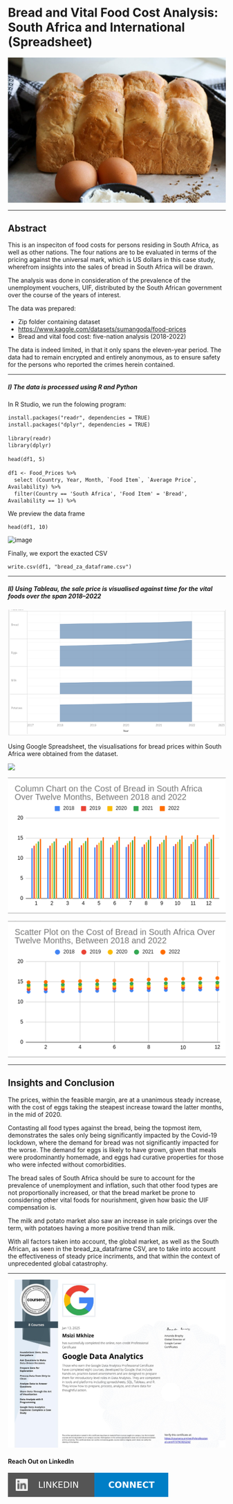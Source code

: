 # Bread and Vital Food Cost Analysis: South Africa and International (Spreadsheet)

![](https://github.com/msizimkhize/Bread-and-Vital-Food-Cost-Analysis-South-Africa-and-International-/blob/main/IMG/Mosbolletjie-Bread-1200x800.jpg?raw=true)

***
## Abstract
This is an inspeciton of food costs for persons residing in South Africa, as well as other nations. The four nations are to be evaluated in terms of the pricing against the universal mark, which is US dollars in this case study, wherefrom insights into the sales of bread in South Africa will be drawn.

The analysis was done in consideration of the prevalence of the unemployment vouchers, UIF, distributed by the South African government over the course of the years of interest.

The data was prepared:
- Zip folder containing dataset
- https://www.kaggle.com/datasets/sumangoda/food-prices
- Bread and vital food cost: five-nation analysis (2018-2022)

The data is indeed limited, in that it only spans the eleven-year period. The data had to remain encrypted and entirely anonymous, as to ensure safety for the persons who reported the crimes herein contained.


***
##### I) The data is processed using R and Python

In R Studio, we run the folowing program:

```
install.packages("readr", dependencies = TRUE)
install.packages("dplyr", dependencies = TRUE)

library(readr)
library(dplyr)

head(df1, 5)

df1 <- Food_Prices %>%
  select (Country, Year, Month, `Food Item`, `Average Price`, Availability) %>%
  filter(Country == 'South Africa', 'Food Item' = 'Bread', Availability == 1) %>%
```
We preview the data frame
```
head(df1, 10)
```

![image](https://github.com/user-attachments/assets/9836c2f8-b3e0-4bc2-80cc-bc054d6317a0)


Finally, we export the exacted CSV

```
write.csv(df1, "bread_za_dataframe.csv")
```

***
##### II) Using Tableau, the sale price is visualised against time for the vital foods over the span 2018–2022 

![](https://github.com/msizimkhize/Bread-and-Vital-Food-Cost-Analysis-South-Africa-and-International-/blob/main/IMG/bread.png?raw=true)

Using Google Spreadsheet, the visualisations for bread prices within South Africa were obtained from the dataset.

![](https://github.com/user-attachments/assets/41ce2101-5e02-44ff-a165-0e558e255fba)


![](https://github.com/msizimkhize/Bread-and-Vital-Food-Cost-Analysis-South-Africa-and-International-/blob/main/IMG/Screenshot_2025-01-18_00_05_44.png?raw=true)

![](https://github.com/msizimkhize/Bread-and-Vital-Food-Cost-Analysis-South-Africa-and-International-/blob/main/IMG/Screenshot_2025-01-18_00_05_15.png?raw=true)

***
## Insights and Conclusion

The prices, within the feasible margin, are at a unanimous steady increase, with the cost of eggs taking the steapest increase toward the latter months, in the mid of 2020.

Contasting all food types against the bread, being the topmost item, demonstrates the sales only being significantly impacted by the Covid-19 lockdown, where the demand for bread was not significantly impacted for the worse. The demand for eggs is likely to have grown, given that meals were prodominantly homemade, and eggs had curative properties for those who were infected without comorbidities.

The bread sales of South Africa should be sure to account for the prevalence of unemployment and inflation, such that other food types are not proportionally increased, or that the bread market be prone to considering other vital foods for nourishment, given how basic the UIF compensation is.

The milk and potato market also saw an increase in sale pricings over the term, with potatoes having a more positive trend than milk.

With all factors taken into account, the global market, as well as the South African, as seen in the bread_za_dataframe CSV, are to take into account the effectiveness of steady price incriments, and that within the context of unprecedented global catastrophy.
***

![](https://github.com/msizimkhize/Bread-and-Vital-Food-Cost-Analysis-South-Africa-and-International-/blob/main/IMG/F7379CRZGZ4Z.jpeg?raw=true)

#### Reach Out on LinkedIn

![](https://raw.githubusercontent.com/msizimkhize/Bread-and-Vital-Food-Cost-Analysis-South-Africa-and-International-/b567ed529300d59fa217a1de87dad558d7912406/IMG/68747470733a2f2f696d672e736869656c64732e696f2f62616467652f4c696e6b6564496e2d436f6e6e6563742d626c75653f7374796c653d666f722d7468652d6261646765266c6f676f3d6c696e6b6564696e.svg)
